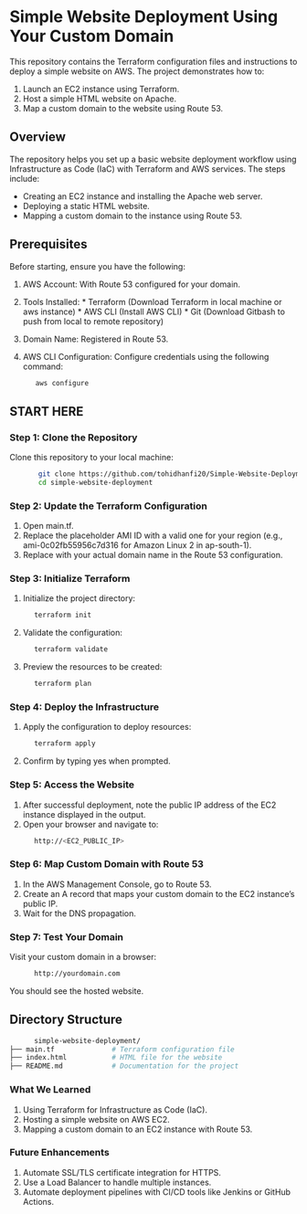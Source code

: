 # Simple Website Deployment Using Your Custom Domain

This repository contains the Terraform configuration files and instructions to deploy a simple website on AWS. The project demonstrates how to:

1. Launch an EC2 instance using Terraform.
2. Host a simple HTML website on Apache.
3. Map a custom domain to the website using Route 53.

## Overview
The repository helps you set up a basic website deployment workflow using Infrastructure as Code (IaC) with Terraform and AWS services. The steps include:

* Creating an EC2 instance and installing the Apache web server.
* Deploying a static HTML website.
* Mapping a custom domain to the instance using Route 53.

## Prerequisites
Before starting, ensure you have the following:

1. AWS Account: With Route 53 configured for your domain.
2. Tools Installed:
                   * Terraform (Download Terraform in local machine or aws instance)
                   * AWS CLI (Install AWS CLI)
                   * Git (Download Gitbash to push from local to remote repository)

3. Domain Name: Registered in Route 53.
4. AWS CLI Configuration: Configure credentials using the following command:
   ```bash
      aws configure  
   ```
## START HERE

### Step 1: Clone the Repository
Clone this repository to your local machine:
  ```bash
         git clone https://github.com/tohidhanfi20/Simple-Website-Deployment.git 
         cd simple-website-deployment  
  ```
### Step 2: Update the Terraform Configuration
1. Open main.tf.
2. Replace the placeholder AMI ID with a valid one for your region (e.g., ami-0c02fb55956c7d316 for Amazon Linux 2 in ap-south-1).
3. Replace <your-domain-name> with your actual domain name in the Route 53 configuration.

### Step 3: Initialize Terraform
1. Initialize the project directory:
```bash
      terraform init    
```
2. Validate the configuration:
```bash
      terraform validate    
```
3. Preview the resources to be created:
```bash
      terraform plan      
```
### Step 4: Deploy the Infrastructure

1. Apply the configuration to deploy resources:
```bash
      terraform apply      
```
2. Confirm by typing yes when prompted.

### Step 5: Access the Website

1. After successful deployment, note the public IP address of the EC2 instance displayed in the output.
2. Open your browser and navigate to:
```bash
      http://<EC2_PUBLIC_IP>       
```
### Step 6: Map Custom Domain with Route 53

1. In the AWS Management Console, go to Route 53.
2. Create an A record that maps your custom domain to the EC2 instance’s public IP.
3. Wait for the DNS propagation.

### Step 7: Test Your Domain

Visit your custom domain in a browser:
```bash
      http://yourdomain.com       
```
You should see the hosted website.
## Directory Structure
```bash
      simple-website-deployment/  
├── main.tf              # Terraform configuration file  
├── index.html           # HTML file for the website  
├── README.md            # Documentation for the project
```
### What We Learned
1. Using Terraform for Infrastructure as Code (IaC).
2. Hosting a simple website on AWS EC2.
3. Mapping a custom domain to an EC2 instance with Route 53.

### Future Enhancements
1. Automate SSL/TLS certificate integration for HTTPS.
2. Use a Load Balancer to handle multiple instances.
3. Automate deployment pipelines with CI/CD tools like Jenkins or GitHub Actions.








